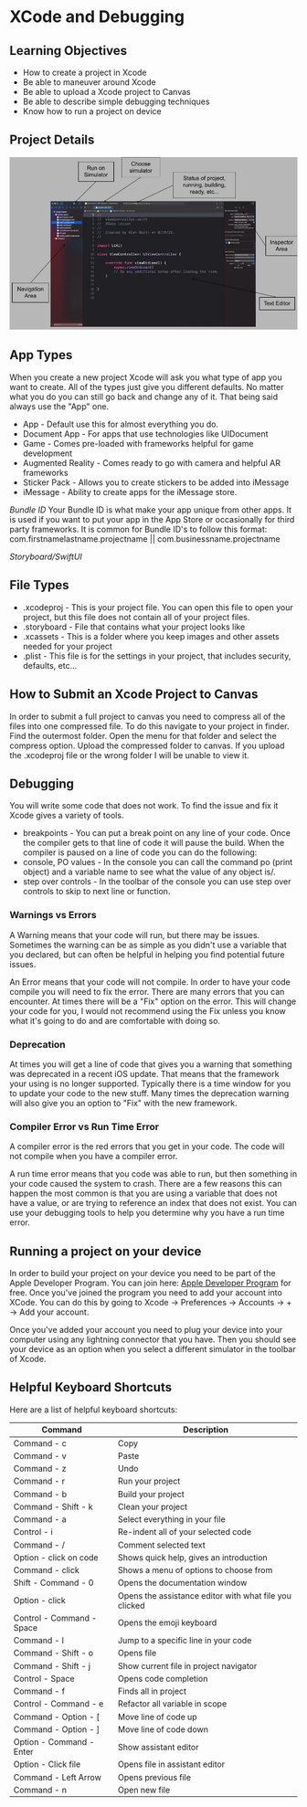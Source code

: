 # XCode and Debugging

## Learning Objectives
- How to create a project in Xcode
- Be able to maneuver around Xcode
- Be able to upload a Xcode project to Canvas
- Be able to describe simple debugging techniques
- Know how to run a project on device

## Project Details

![Xcode Explained](Resources/XcodeExplanation.jpg "Xcode")


## App Types

When you create a new project Xcode will ask you what type of app you want to create. All of the types just give you different defaults. No matter what you do you can still go back and change any of it. That being said always use the "App" one.
- App - Default use this for almost everything you do.
- Document App - For apps that use technologies like UIDocument
- Game - Comes pre-loaded with frameworks helpful for game development
- Augmented Reality - Comes ready to go with camera and helpful AR frameworks
- Sticker Pack - Allows you to create stickers to be added into iMessage
- iMessage - Ability to create apps for the iMessage store.

*Bundle ID*
Your Bundle ID is what make your app unique from other apps. It is used if you want to put your app in the App Store or occasionally for third party frameworks. It is common for Bundle ID's to follow this format:
com.firstnamelastname.projectname || com.businessname.projectname

*Storyboard/SwiftUI*

## File Types

- .xcodeproj - This is your project file. You can open this file to open your project, but this file does not contain all of your project files.
- .storyboard - File that contains what your project looks like
- .xcassets - This is a folder where you keep images and other assets needed for your project
- .plist - This file is for the settings in your project, that includes security, defaults, etc...

## How to Submit an Xcode Project to Canvas

In order to submit a full project to canvas you need to compress all of the files into one compressed file. To do this navigate to your project in finder. Find the outermost folder. Open the menu for that folder and select the compress option. Upload the compressed folder to canvas. 
If you upload the .xcodeproj file or the wrong folder I will be unable to view it.

## Debugging

You will write some code that does not work. To find the issue and fix it Xcode gives a variety of tools.

- breakpoints - You can put a break point on any line of your code. Once the compiler gets to that line of code it will pause the build.
When the compiler is paused on a line of code you can do the following:
- console, PO values - In the console you can call the command po (print object) and a variable name to see what the value of any object is/.
- step over controls - In the toolbar of the console you can use step over controls to skip to next line or function.

### Warnings vs Errors

A Warning means that your code will run, but there may be issues. Sometimes the warning can be as simple as you didn't use a variable that you declared, but can often be helpful in helping you find potential future issues.

An Error means that your code will not compile. In order to have your code compile you will need to fix the error. There are many errors that you can encounter. At times there will be a "Fix" option on the error. This will change your code for you, I would not recommend using the Fix unless you know what it's going to do and are comfortable with doing so.

### Deprecation

At times you will get a line of code that gives you a warning that something was deprecated in a recent iOS update. That means that the framework your using is no longer supported. Typically there is a time window for you to update your code to the new stuff. Many times the deprecation warning will also give you an option to "Fix" with the new framework.

### Compiler Error vs Run Time Error

A compiler error is the red errors that you get in your code. The code will not compile when you have a compiler error.

A run time error means that you code was able to run, but then something in your code caused the system to crash. There are a few reasons this can happen the most common is that you are using a variable that does not have a value, or are trying to reference an index that does not exist. You can use your debugging tools to help you determine why you have a run time error.

## Running a project on your device

In order to build your project on your device you need to be part of the Apple Developer Program. You can join here: [Apple Developer Program](https://developer.apple.com/programs/) for free. Once you've joined the program you need to add your account into XCode. You can do this by going to Xcode -> Preferences -> Accounts -> + -> Add your account.

Once you've added your account you need to plug your device into your computer using any lightning connector that you have. Then you should see your device as an option when you select a different simulator in the toolbar of Xcode.

## Helpful Keyboard Shortcuts

Here are a list of helpful keyboard shortcuts:

| Command | Description |
|---------|-------------|
|Command - c | Copy |
|Command - v | Paste |
|Command - z | Undo |
|Command - r | Run your project |
|Command - b | Build your project |
|Command - Shift - k | Clean your project |
|Command - a | Select everything in your file |
|Control - i | Re-indent all of your selected code |
|Command - / | Comment selected text |
|Option - click on code | Shows quick help, gives an introduction|
|Command - click | Shows a menu of options to choose from|
|Shift - Command - 0 | Opens the documentation window|
|Option - click | Opens the assistance editor with what file you clicked|
|Control - Command - Space | Opens the emoji keyboard|
|Command - l | Jump to a specific line in your code|
|Command - Shift - o | Opens file|
|Command - Shift - j | Show current file in project navigator|
|Control - Space | Opens code completion|
|Command - f | Finds all in project|
|Control - Command -  e | Refactor all variable in scope|
|Command - Option - [ | Move line of code up|
|Command - Option - ] | Move line of code down|
|Option - Command - Enter | Show assistant editor|
|Option - Click file | Opens file in assistant editor|
|Command - Left Arrow | Opens previous file|
|Command - n | Open new file|











